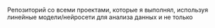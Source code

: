 Репозиторий со всеми проектами, которые я выполнял, используя линейные модели/нейросети для анализа данных и не только
